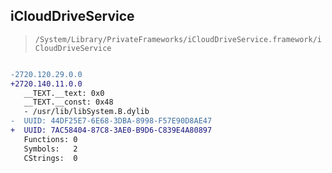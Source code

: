 ## iCloudDriveService

> `/System/Library/PrivateFrameworks/iCloudDriveService.framework/iCloudDriveService`

```diff

-2720.120.29.0.0
+2720.140.11.0.0
   __TEXT.__text: 0x0
   __TEXT.__const: 0x48
   - /usr/lib/libSystem.B.dylib
-  UUID: 44DF25E7-6E68-3DBA-8998-F57E90D8AE47
+  UUID: 7AC58404-87C8-3AE0-B9D6-C839E4A80897
   Functions: 0
   Symbols:   2
   CStrings:  0

```
